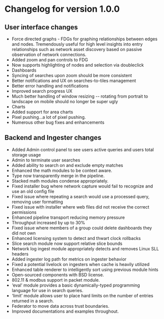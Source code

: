 # Changelog for version 1.0.0

## User interface changes

* Force directed graphs - FDGs for graphing relationships between edges and nodes. Tremendously useful for high level insights into entry relationships such as network asset discovery based on passive observation of network connections.
 * Added zoom and pan controls to FDG
 * Now supports highlighting of nodes and selection via doubleclick
* Dashboards
 * Syncing of searches upon zoom should be more consistent
 * Better notifications and UX on searches-to-tiles management
 * Better error handling and notifications
 * Improved search progress UX
* Much better handling of window resizing -- rotating from portrait to landscape on mobile should no longer be super ugly
* Charts
 * Added support for area charts
* Pixel pushing...a lot of pixel pushing.
* Numerous other bug fixes and enhancements

## Backend and Ingester changes

* Added Admin control panel to see users active queries and users total storage usage
 * Admin to terminate user searches
* Added ability to search on and exclude empty matches
* Enhanced the math modules to be context aware.
 * Type now transparently merge in the pipeline.
  * Stacked math modules condense appropriately.
* Fixed installer bug where network capture would fail to recognize and use an old config file
* Fixed issue where repeating a search would use a processed query, removing user formatting
* Fixed issue with installer where web files did not receive the correct permissions
* Enhanced pipeline transport reducing memory pressure
 * Throughput increased by up to 30%
* Fixed issue where members of a group could delete dashboards they did not own
* Enhanced licensing system to detect and thwart clock rollbacks
* Slice search module now support relative slice bounds
* Network log ingest module appropriately detects and removes Linux SLL headers
* Added ingester log path for metrics on ingester behavior
* Fixed a potential livelock on ingesters when cache is heavily utilized
* Enhanced table renderer to intelligently sort using previous module hints
* Open-sourced components with BSD license.
* 802.11 & modbus support in packet module.
* ‘eval’ module provides a basic dynamically-typed programming language for use in search queries.
* ‘limit’ module allows user to place hard limits on the number of entries returned in a search.
* Federator to move data across trust boundaries.
* Improved documentations and examples throughout.
